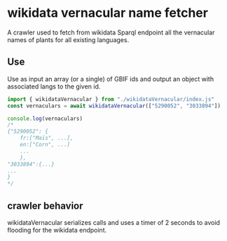 # wikidata vernacular name fetcher

A crawler used to fetch from wikidata Sparql endpoint all the vernacular names of plants for all existing languages.

## Use

Use as input an array (or a single) of GBIF ids and output an object with associated langs to the given id.

```javascript
import { wikidataVernacular } from "./wikidataVernacular/index.js"
const vernaculars = await wikidataVernacular(["5290052", "3033894"])

console.log(vernaculars)
/*
{"5290052": {
    fr:["Maïs", ...],
    en:["Corn", ...]
    ...
    },
"3033894":{...}
...
}
*/
```

## crawler behavior

wikidataVernacular serializes calls and uses a timer of 2 seconds to avoid flooding for the wikidata endpoint.
